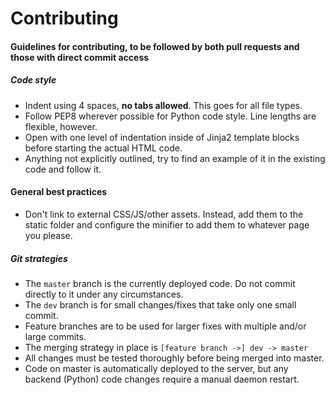 Contributing
============

#### Guidelines for contributing, to be followed by both pull requests and those with direct commit access


##### Code style

* Indent using 4 spaces, **no tabs allowed**. This goes for all file types.
* Follow PEP8 wherever possible for Python code style. Line lengths are flexible, however.
* Open with one level of indentation inside of Jinja2 template blocks before starting the actual HTML code.
* Anything not explicitly outlined, try to find an example of it in the existing code and follow it.

#### General best practices
* Don't link to external CSS/JS/other assets. Instead, add them to the static folder and configure the minifier to add them to whatever page you please.

##### Git strategies

* The `master` branch is the currently deployed code. Do not commit directly to it under any circumstances.
* The `dev` branch is for small changes/fixes that take only one small commit.
* Feature branches are to be used for larger fixes with multiple and/or large commits.
* The merging strategy in place is `[feature branch ->] dev -> master`
* All changes must be tested thoroughly before being merged into master.
* Code on master is automatically deployed to the server, but any backend (Python) code changes require a manual daemon restart.
